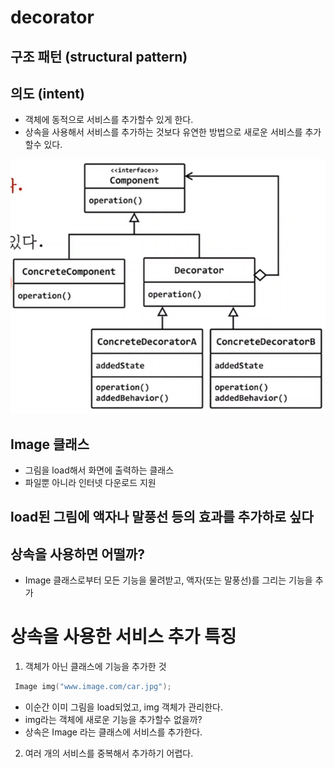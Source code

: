 
# decorator
## 구조 패턴 (structural pattern)
## 의도 (intent)
- 객체에 동적으로 서비스를 추가할수 있게 한다.
- 상속을 사용해서 서비스를 추가하는 것보다 유연한 방법으로 새로운 서비스를 추가할수 있다.

![](../img/4-04.png)


## Image 클래스
- 그림을 load해서 화면에 출력하는 클래스
- 파일뿐 아니라 인터넷 다운로드 지원

## load된 그림에 액자나 말풍선 등의 효과를 추가하로 싶다

## 상속을 사용하면 어떨까?
- Image 클래스로부터 모든 기능을 물려받고, 액자(또는 말풍선)를 그리는 기능을 추가

# 상속을 사용한 서비스 추가 특징
1) 객체가 아닌 클래스에 기능을 추가한 것
```c++
 Image img("www.image.com/car.jpg");
```
- 이순간 이미 그림을 load되었고, img 객체가 관리한다.
- img라는 객체에 새로운 기능을 추가할수 없을까?
- 상속은 Image 라는 클래스에 서비스를 추가한다.

2) 여러 개의 서비스를 중복해서 추가하기 어렵다.


